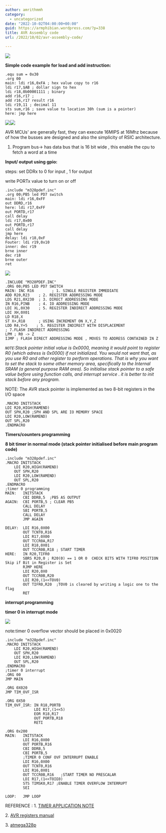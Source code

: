```yaml
---
author: amrithmmh
category:
  - uncategorized
date: "2022-10-02T04:00:00+00:00"
guid: https://armphibian.wordpress.com/?p=338
title: AVR Assembly code
url: /2022/10/02/avr-assembly-code/

---
```

![](/wp-content/uploads/2022/09/avr_assembly.png?w=1024)

**Simple code example for load and add instruction:**

```
.equ sum = 0x30
.org 00
main: ldi r16,0xFA ; hex value copy to r16
ldi r17,$AB ; dollar sign to hex
ldi r18,0b00001111 ; binary
add r16,r17 ;
add r16,r17 result r16
ldi r19,11 ; decimal 11
sts sum,r16 ; save value to location 30h (sum is a pointer)
here: jmp here
```

![](/wp-content/uploads/2022/09/memory_avr.png?w=1024)![](/wp-content/uploads/2022/09/avr_architecture.png?w=1002)

AVR MCUs' are generally fast, they can execute 16MIPS at 16Mhz because of how the busses are designed and also the simplicity of RSIC architecture.

1. Program bus-> has data bus that is 16 bit wide , this enable the cpu to fetch a word at a time

**Input/ output using gpio:**

steps: set DDRx to 0 for input , 1 for output

write PORTx value to turn on or off

```
.include "m328pdef.inc"
.org 00;PB5 led PD7 switch
main: ldi r16,0xFF
out DDRD,r16
here: ldi r17,0xFF
out PORTD,r17
call delay
ldi r17,0x00
out PORTD,r17
call delay
jmp here
delay: ldi r18,0xF
Fouter: ldi r19,0x10
inner: dec r19
brne inner
dec r18
brne outer
ret
```

![](/wp-content/uploads/2022/09/addr.png?w=1024)

```
.INCLUDE "M328PDEF.INC"
.ORG 00;PB5 LED PD7 SWITCH
MAIN: INC R16        ; 1. SINGLE REGISTER IMMEDIATE
ADD R20,R23    ; 2. REGISTER ADDRESSING MODE
LDS R21,0X230  ; 3. DIRECT ADDRESSING MODE
IN R16,PINB    ; 4. IO ADDRESSING MODE
LDI XL,0X30    ; 5. REGISTER INDIRECT ADDRESSING MODE
LDI XH,0X01
LD R18,X
ST X+,R18      ; USING INCREMENT ON X,Y,Z
LDD R4,Y+5    ; 5. REGISTER INDIRECT WITH DISPLACEMENT
; 7.FLASH INDIRECT ADDRESSING
LPM ; R0 -> Z
IJMP ; FLASH DIRECT ADDRESSING MODE , MOVES TO ADDRESS CONTAINED IN Z
```

_`NOTE`:Stack pointer initial value is 0x0000, meaning it would point to register R0 (which adress is 0x0000) if not initialized. You would not want that, as you use R0 and other register to perform operations. That is why you want to set the stack to some other memory area, specifically to the Internal SRAM (a general purpose RAM area). So initialise stack pointer to a safe value before using function calls, and interrupt service . it is better to init stack before any program._

NOTE: The AVR stack pointer is implemented as two 8-bit registers in the I/O space

```
.MACRO INITSTACK
LDI R20,HIGH(RAMEND)
OUT SPH,R20	;SPH AND SPL ARE IO MEMORY SPACE
LDI R20,LOW(RAMEND)
OUT SPL,R20
.ENDMACRO
```

**Timers/counters programming**

**8 bit timer in normal mode (stack pointer initialised before main program code)**

```
.include "m328pdef.inc"
.MACRO INITSTACK
	LDI R20,HIGH(RAMEND)
	OUT SPH,R20
	LDI R20,LOW(RAMEND)
	OUT SPL,R20
.ENDMACRO
;timer 0 programming
MAIN:	INITSTACK
		CBI DDRB,5  ;PB5 AS OUTPUT
AGAIN:	CBI PORTB,5	; CLEAR PB5
		CALL DELAY
		SBI PORTB,5
		CALL DELAY
		JMP AGAIN

DELAY:	LDI R16,0X00
		OUT TCNT0,R16
		LDI R17,0X00
		OUT TCCR0A,R17
		LDI R18,0X01
		OUT TCCR0B,R18 ; START TIMER
HERE:   IN R20,TIFR0
		SBRS R20,0 ; R20(0) == 1 OR 0  CHECK BITS WITH TIFR0 POSITION  Skip if Bit in Register is Set
		RJMP HERE
		LDI R20,0X0
		OUT TCCR0B,R20
		LDI R20,(1<<TOV0)
		OUT TIFR0,R20  ;TOV0 is cleared by writing a logic one to the flag
		RET
```

**interrupt programming**

**timer 0 in interrupt mode**

![](/wp-content/uploads/2022/09/atmega_vector-table.png?w=988)

note:timer 0 overflow vector should be placed in 0x0020

```
.include "m328pdef.inc"
.MACRO INITSTACK
	LDI R20,HIGH(RAMEND)
	OUT SPH,R20
	LDI R20,LOW(RAMEND)
	OUT SPL,R20
.ENDMACRO
;timer 0 interrupt
.ORG 00
JMP MAIN

.ORG 0X020
JMP TIM_OVF_ISR

.ORG 0X50
TIM_OVF_ISR: IN R18,PORTB
			 LDI R17,(1<<5)
			 EOR R18,R17
			 OUT PORTB,R18
			 RETI

.ORG 0x200
MAIN:	INITSTACK
		LDI R16,0X00
		OUT PORTB,R16
		CBI DDRB,5
		CBI PORTB,5
		;TIMER 0 CONF OVF INTERRUPT ENABLE
		LDI R16,0X00
		OUT TCNT0,R16
		LDI R16,0X01
		OUT TCCR0B,R16   ;START TIMER NO PRESCALAR
		LDI R17,(1<<TOIE0)
		STS TIMSK0,R17 ;ENABLE TIMER OVERFLOW INTERRUPT
		SEI

LOOP:   JMP LOOP

```

REFERENCE : 1. [TIMER APPLICATION NOTE](https://ww1.microchip.com/downloads/en/Appnotes/Atmel-2505-Setup-and-Use-of-AVR-Timers_ApplicationNote_AVR130.pdf)

2\. [AVR registers manual](http://ww1.microchip.com/downloads/en/devicedoc/atmel-0856-avr-instruction-set-manual.pdf)

3\. [atmega328p](https://ww1.microchip.com/downloads/en/DeviceDoc/Atmel-7810-Automotive-Microcontrollers-ATmega328P_Datasheet.pdf)
